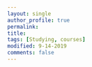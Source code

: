 ```yaml
---
layout: single
author_profile: true
permalink: 
title: 
tags: [Studying, courses]
modified: 9-14-2019
comments: false
---
```





